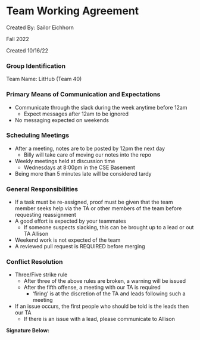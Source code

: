 # Team Working Agreement

Created By: Sailor Eichhorn

Fall 2022

Created 10/16/22

### Group Identification

Team Name: LitHub (Team 40)

### Primary Means of Communication and Expectations

- Communicate through the slack during the week anytime before 12am
    - Expect messages after 12am to be ignored
- No messaging expected on weekends

### Scheduling Meetings

- After a meeting, notes are to be posted by 12pm the next day
    - Billy will take care of moving our notes into the repo
- Weekly meetings held at discussion time
    - Wednesdays at 8:00pm in the CSE Basement
- Being more than 5 minutes late will be considered tardy

### General Responsibilities

- If a task must be re-assigned, proof must be given that the team member seeks help via the TA or other members of the team before requesting reassignment
- A good effort is expected by your teammates
    - If someone suspects slacking, this can be brought up to a lead or out TA Allison
- Weekend work is not expected of the team
- A reviewed pull request is REQUIRED before merging

### Conflict Resolution

- Three/Five strike rule
    - After three of the above rules are broken, a warning will be issued
    - After the fifth offense, a meeting with our TA is required
        - ‘firing’ is at the discretion of the TA and leads following such a meeting
- If an issue occurs, the first people who should be told is the leads then our TA
    - If there is an issue with a lead, please communicate to Allison

******Signature Below:******